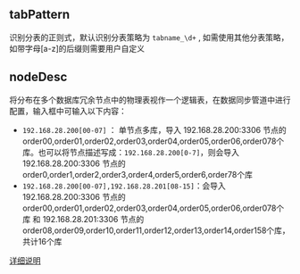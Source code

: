 ## tabPattern

识别分表的正则式，默认识别分表策略为 `tabname_\d+` , 如需使用其他分表策略，如带字母[a-z]的后缀则需要用户自定义

## nodeDesc

将分布在多个数据库冗余节点中的物理表视作一个逻辑表，在数据同步管道中进行配置，输入框中可输入以下内容：

* `192.168.28.200[00-07]` ： 单节点多库，导入 192.168.28.200:3306 节点的 order00,order01,order02,order03,order04,order05,order06,order078个库。也可以将节点描述写成：`192.168.28.200[0-7]`，则会导入 192.168.28.200:3306 节点的 order0,order1,order2,order3,order4,order5,order6,order78个库
* `192.168.28.200[00-07],192.168.28.201[08-15]`：会导入 192.168.28.200:3306 节点的 order00,order01,order02,order03,order04,order05,order06,order078个库 和 192.168.28.201:3306 节点的 order08,order09,order10,order11,order12,order13,order14,order158个库，共计16个库

[详细说明](http://tis.pub/docs/guide/datasource/multi-ds-rule)

